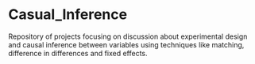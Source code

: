 # Casual_Inference
Repository of projects focusing on discussion about experimental design and causal inference between variables using techniques like matching, difference in differences and fixed effects.
